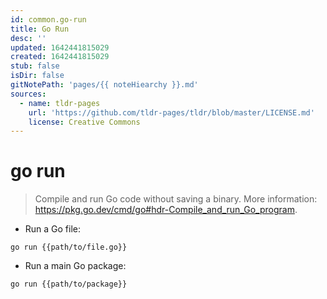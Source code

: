 ```yaml
---
id: common.go-run
title: Go Run
desc: ''
updated: 1642441815029
created: 1642441815029
stub: false
isDir: false
gitNotePath: 'pages/{{ noteHiearchy }}.md'
sources:
  - name: tldr-pages
    url: 'https://github.com/tldr-pages/tldr/blob/master/LICENSE.md'
    license: Creative Commons
---
```

# go run

> Compile and run Go code without saving a binary.
> More information: <https://pkg.go.dev/cmd/go#hdr-Compile_and_run_Go_program>.

- Run a Go file:

`go run {{path/to/file.go}}`

- Run a main Go package:

`go run {{path/to/package}}`

